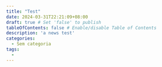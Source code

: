```yaml
---
title: "Test"
date: 2024-03-31T22:21:09+08:00
draft: true # Set 'false' to publish
tableOfContents: false # Enable/disable Table of Contents
description: 'a news test'
categories:
  - Sem categoria
tags:
  -
---
```

